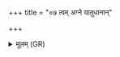 +++
title = "०७ त्वम् अग्ने यातुधानान्"

+++
<details><summary>मूलम् (GR)</summary>

त्वम् अग्ने यातुधानान्  
उपबद्धान् इहा नय ।  
अथैषाम् इन्द्रो वज्रेण-  
-अपि शीर्षाणि वृश्चतु ॥
</details>